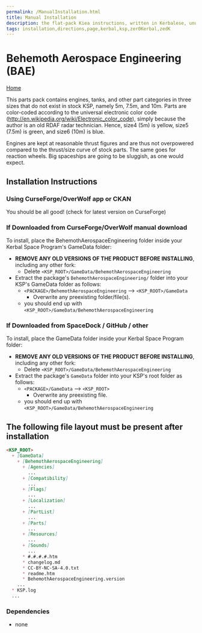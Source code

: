 ```yaml
---
permalink: /ManualInstallation.html
title: Manual Installation
description: the flat-pack Kiea instructions, written in Kerbalese, unusally present
tags: installation,directions,page,kerbal,ksp,zer0Kerbal,zedK
---
```


<!-- ManualInstallation.md v1.1.7.0
Behemoth Aerospace Engineering (BAE)
created: 01 Oct 2019
updated: 18 Apr 2022 -->

<!-- based upon work by Lisias -->

# Behemoth Aerospace Engineering (BAE)

[Home](./index.md)

This parts pack contains engines, tanks, and other part categories in three sizes that do not exist in stock KSP, namely 5m, 7.5m, and 10m. Parts are color-coded according to the universal electronic color code (http://en.wikipedia.org/wiki/Electronic_color_code), simply because the author is an old RDAF radar technician. Hence, size4 (5m) is yellow, size5 (7.5m) is green, and size6 (10m) is blue.

Engines are kept at reasonable thrust figures and are thus not overpowered compared to the thrust/size curve of stock parts. The same goes for reaction wheels. Big spaceships are going to be sluggish, as one would expect.

## Installation Instructions

### Using CurseForge/OverWolf app or CKAN

You should be all good! (check for latest version on CurseForge)

### If Downloaded from CurseForge/OverWolf manual download

To install, place the BehemothAerospaceEngineering folder inside your Kerbal Space Program's GameData folder:

* **REMOVE ANY OLD VERSIONS OF THE PRODUCT BEFORE INSTALLING**, including any other fork:
  * Delete `<KSP_ROOT>/GameData/BehemothAerospaceEngineering`
* Extract the package's `BehemothAerospaceEngineering/` folder into your KSP's GameData folder as follows:
  * `<PACKAGE>/BehemothAerospaceEngineering` --> `<KSP_ROOT>/GameData`
    * Overwrite any preexisting folder/file(s).
  * you should end up with `<KSP_ROOT>/GameData/BehemothAerospaceEngineering`

### If Downloaded from SpaceDock / GitHub / other

To install, place the GameData folder inside your Kerbal Space Program folder:

* **REMOVE ANY OLD VERSIONS OF THE PRODUCT BEFORE INSTALLING**, including any other fork:
  * Delete `<KSP_ROOT>/GameData/BehemothAerospaceEngineering`
* Extract the package's `GameData` folder into your KSP's root folder as follows:
  * `<PACKAGE>/GameData` --> `<KSP_ROOT>`
    * Overwrite any preexisting file.
  * you should end up with `<KSP_ROOT>/GameData/BehemothAerospaceEngineering`

## The following file layout must be present after installation

```markdown
<KSP_ROOT>
  + [GameData]
    + [BehemothAerospaceEngineering]
      + [Agencies]
        ...
      + [Compatibility]
        ...
      + [Flags]
        ...
      + [Localization]
        ...
      + [PartList]
        ...
      + [Parts]
        ...
      + [Resources]
        ...
      + [Sounds]
        ...
      * #.#.#.#.htm
      * changelog.md
      * CC-BY-NC-SA-4.0.txt
      * readme.htm
      * BehemothAerospaceEngineering.version
    ...
  * KSP.log
  ...
```

### Dependencies

* none
